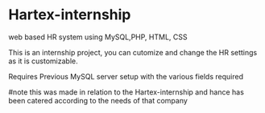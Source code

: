 # Hartex-internship
web based HR system using MySQL,PHP, HTML, CSS

This is an internship project, you can cutomize and change the HR settings as it is customizable. 

Requires 
Previous MySQL server setup with the various fields required

#note this was made in relation to the Hartex-internship and hance has been catered according to the needs of that company
